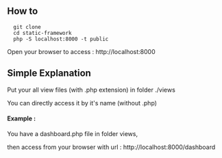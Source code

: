 ## How to

```
  git clone 
  cd static-framework
  php -S localhost:8000 -t public
```

Open your browser to access : http://localhost:8000

## Simple Explanation
Put your all view files (with .php extension) in folder ./views

You can directly access it by it's name (without .php)

#### Example :
You have a dashboard.php file in folder views,

then access from your browser with url : http://localhost:8000/dashboard
